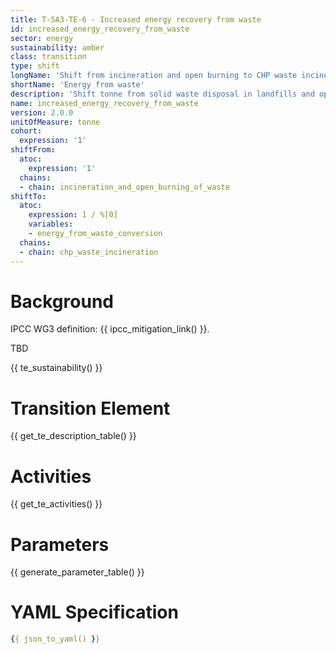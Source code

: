 ```yaml
---
title: T-5A3-TE-6 - Increased energy recovery from waste
id: increased_energy_recovery_from_waste
sector: energy
sustainability: amber
class: transition
type: shift
longName: 'Shift from incineration and open burning to CHP waste incineration.'
shortName: 'Energy from waste'
description: 'Shift tonne from solid waste disposal in landfills and open dumps, incineration and open burning of waste to CHP waste incineration in tonne to fulfill the need of warm premisses'
name: increased_energy_recovery_from_waste                
version: 2.0.0
unitOfMeasure: tonne
cohort:
  expression: '1'
shiftFrom:
  atoc:
    expression: '1'
  chains:
  - chain: incineration_and_open_burning_of_waste
shiftTo:
  atoc:
    expression: 1 / %[0]
    variables:
    - energy_from_waste_conversion
  chains:
  - chain: chp_waste_incineration
---
```


# Background

IPCC WG3 definition: {{ ipcc_mitigation_link() }}.

TBD




{{ te_sustainability() }}

# Transition Element

{{ get_te_description_table() }}




# Activities

{{ get_te_activities() }}


# Parameters

{{ generate_parameter_table() }}


# YAML Specification

```yaml
{{ json_to_yaml() }}
```
